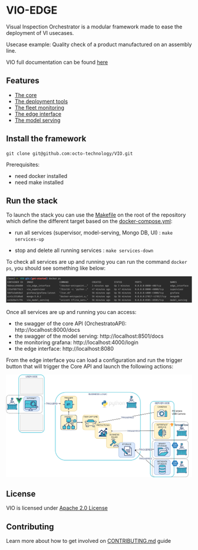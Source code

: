 # VIO-EDGE

Visual Inspection Orchestrator is a modular framework made to ease the deployment of VI usecases.

Usecase example: Quality check of a product manufactured on an assembly line.

VIO full documentation can be found [here](https://octo-technology.github.io/VIO/)

## Features

- [The core](docs/supervisor.md) 
- [The deployment tools](docs/deployment.md)
- [The fleet monitoring](docs/monitoring.md)
- [The edge interface](docs/edge_interface.md)
- [The model serving](docs/model_serving.md)

## Install the framework

`git clone git@github.com:octo-technology/VIO.git`

Prerequisites: 
- need docker installed
- need make installed

## Run the stack

To launch the stack you can use the [Makefile](../Makefile) on the root of the repository which define the different target based on the [docker-compose.yml](../docker-compose.yml):

- run all services (supervisor, model-serving, Mongo DB, UI) : `make services-up`

- stop and delete all running services : `make services-down`

To check all services are up and running you can run the command `docker ps`, you should see something like below:

 ![stack-up-with-docker](docs/images/stack-up-with-docker.png)

Once all services are up and running you can access:

- the swagger of the core API (OrchestratoAPI): http://localhost:8000/docs
- the swagger of the model serving: http://localhost:8501/docs
- the monitoring grafana: http://localhost:4000/login
- the edge interface: http://localhost:8080

From the edge interface you can load a configuration and run the trigger button that will trigger the Core API and launch the following actions:

 ![vio-architecture-stack](docs/images/supervisor-actions.png)

## License

VIO is licensed under [Apache 2.0 License](docs/LICENSE.md)

## Contributing

Learn more about how to get involved on [CONTRIBUTING.md](docs/CONTRIBUTING.md) guide
